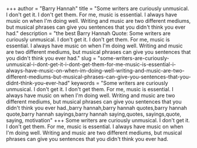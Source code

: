 +++
author = "Barry Hannah"
title = "Some writers are curiously unmusical. I don't get it. I don't get them. For me, music is essential. I always have music on when I'm doing well. Writing and music are two different mediums, but musical phrases can give you sentences that you didn't think you ever had."
description = "the best Barry Hannah Quote: Some writers are curiously unmusical. I don't get it. I don't get them. For me, music is essential. I always have music on when I'm doing well. Writing and music are two different mediums, but musical phrases can give you sentences that you didn't think you ever had."
slug = "some-writers-are-curiously-unmusical-i-dont-get-it-i-dont-get-them-for-me-music-is-essential-i-always-have-music-on-when-im-doing-well-writing-and-music-are-two-different-mediums-but-musical-phrases-can-give-you-sentences-that-you-didnt-think-you-ever-had"
keywords = "Some writers are curiously unmusical. I don't get it. I don't get them. For me, music is essential. I always have music on when I'm doing well. Writing and music are two different mediums, but musical phrases can give you sentences that you didn't think you ever had.,barry hannah,barry hannah quotes,barry hannah quote,barry hannah sayings,barry hannah saying,quotes, sayings,quote, saying, motivation"
+++
Some writers are curiously unmusical. I don't get it. I don't get them. For me, music is essential. I always have music on when I'm doing well. Writing and music are two different mediums, but musical phrases can give you sentences that you didn't think you ever had.
